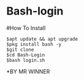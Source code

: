 # Bash-login

#How To Install
```
$apt update && apt upgrade
$pkg install bash -y
$git clone
$cd Bash-Login
$bash login.sh
```
*BY MR WINNER

